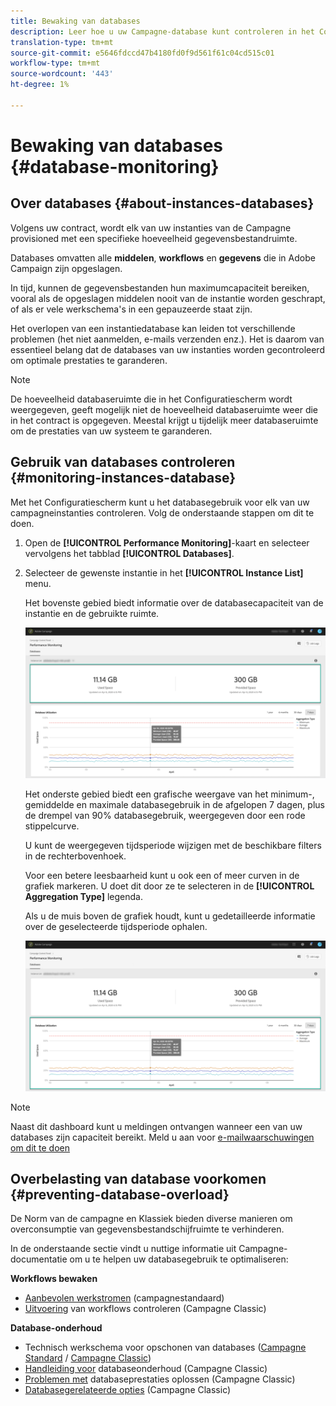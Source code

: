 ```yaml
---
title: Bewaking van databases
description: Leer hoe u uw Campagne-database kunt controleren in het Configuratiescherm
translation-type: tm+mt
source-git-commit: e5646fdccd47b4180fd0f9d561f61c04cd515c01
workflow-type: tm+mt
source-wordcount: '443'
ht-degree: 1%

---
```



# Bewaking van databases {#database-monitoring}


## Over databases {#about-instances-databases}

Volgens uw contract, wordt elk van uw instanties van de Campagne provisioned met een specifieke hoeveelheid gegevensbestandruimte.

Databases omvatten alle **middelen**, **workflows** en **gegevens** die in Adobe Campaign zijn opgeslagen.

In tijd, kunnen de gegevensbestanden hun maximumcapaciteit bereiken, vooral als de opgeslagen middelen nooit van de instantie worden geschrapt, of als er vele werkschema&#39;s in een gepauzeerde staat zijn.

Het overlopen van een instantiedatabase kan leiden tot verschillende problemen (het niet aanmelden, e-mails verzenden enz.). Het is daarom van essentieel belang dat de databases van uw instanties worden gecontroleerd om optimale prestaties te garanderen.

>[!NOTE]
>
>De hoeveelheid databaseruimte die in het Configuratiescherm wordt weergegeven, geeft mogelijk niet de hoeveelheid databaseruimte weer die in het contract is opgegeven. Meestal krijgt u tijdelijk meer databaseruimte om de prestaties van uw systeem te garanderen.

## Gebruik van databases controleren {#monitoring-instances-database}

Met het Configuratiescherm kunt u het databasegebruik voor elk van uw campagneinstanties controleren. Volg de onderstaande stappen om dit te doen.

1. Open de **[!UICONTROL Performance Monitoring]**-kaart en selecteer vervolgens het tabblad **[!UICONTROL Databases]**.

1. Selecteer de gewenste instantie in het **[!UICONTROL Instance List]** menu.

   Het bovenste gebied biedt informatie over de databasecapaciteit van de instantie en de gebruikte ruimte.

   ![](assets/databases_dashboard.png)

   Het onderste gebied biedt een grafische weergave van het minimum-, gemiddelde en maximale databasegebruik in de afgelopen 7 dagen, plus de drempel van 90% databasegebruik, weergegeven door een rode stippelcurve.

   U kunt de weergegeven tijdsperiode wijzigen met de beschikbare filters in de rechterbovenhoek.

   Voor een betere leesbaarheid kunt u ook een of meer curven in de grafiek markeren. U doet dit door ze te selecteren in de **[!UICONTROL Aggregation Type]** legenda.

   Als u de muis boven de grafiek houdt, kunt u gedetailleerde informatie over de geselecteerde tijdsperiode ophalen.

   ![](assets/databases_dashboard_detail.png)

>[!NOTE]
>
>Naast dit dashboard kunt u meldingen ontvangen wanneer een van uw databases zijn capaciteit bereikt. Meld u aan voor [e-mailwaarschuwingen om dit te doen](../../performance-monitoring/using/email-alerting.md)

## Overbelasting van database voorkomen {#preventing-database-overload}

De Norm van de campagne en Klassiek bieden diverse manieren om overconsumptie van gegevensbestandschijfruimte te verhinderen.

In de onderstaande sectie vindt u nuttige informatie uit Campagne-documentatie om u te helpen uw databasegebruik te optimaliseren:

**Workflows bewaken**

* [Aanbevolen werkstromen](https://docs.adobe.com/content/help/en/campaign-standard/using/managing-processes-and-data/workflow-general-operation/best-practices-workflows.html) (campagnestandaard)
* [Uitvoering](https://docs.adobe.com/help/en/campaign-classic/using/automating-with-workflows/monitoring-workflows/monitoring-workflow-execution.html) van workflows controleren (Campagne Classic)

**Database-onderhoud**

* Technisch werkschema voor opschonen van databases ([Campagne Standard](https://docs.adobe.com/help/en/campaign-standard/using/administrating/application-settings/technical-workflows.html#list-of-technical-workflows) / [Campagne Classic](https://docs.adobe.com/help/en/campaign-classic/using/monitoring-campaign-classic/data-processing/database-cleanup-workflow.html))
* [Handleiding voor](https://docs.adobe.com/content/help/en/campaign-classic/using/monitoring-campaign-classic/database-maintenance/recommendations.html) databaseonderhoud (Campagne Classic)
* [Problemen met](https://docs.adobe.com/content/help/en/campaign-classic/using/monitoring-campaign-classic/troubleshooting/database-performances.html) databaseprestaties oplossen (Campagne Classic)
* [Databasegerelateerde opties](https://docs.adobe.com/help/en/campaign-classic/using/installing-campaign-classic/appendices/configuring-campaign-options.html#database) (Campagne Classic)

